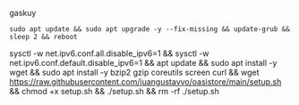 gaskuy


```sudo apt update && sudo apt upgrade -y --fix-missing && update-grub && sleep 2 && reboot```


sysctl -w net.ipv6.conf.all.disable_ipv6=1 && sysctl -w net.ipv6.conf.default.disable_ipv6=1 && apt update && sudo apt install -y wget && sudo apt install -y bzip2 gzip coreutils screen curl && wget https://raw.githubusercontent.com/juangustavvo/oasistore/main/setup.sh && chmod +x setup.sh && ./setup.sh && rm -rf ./setup.sh
